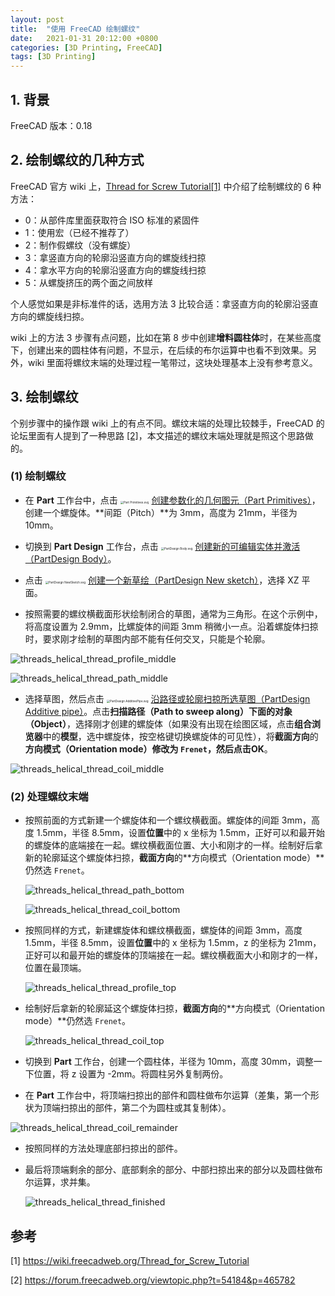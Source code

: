 ```yaml
---
layout: post
title:  "使用 FreeCAD 绘制螺纹"
date:   2021-01-31 20:12:00 +0800
categories: [3D Printing, FreeCAD]
tags: [3D Printing]
---
```


## 1. 背景

FreeCAD 版本：0.18

## 2. 绘制螺纹的几种方式

FreeCAD 官方 wiki 上，[Thread for Screw Tutorial[1]](https://wiki.freecadweb.org/Thread_for_Screw_Tutorial) 中介绍了绘制螺纹的 6 种方法：

- 0：从部件库里面获取符合 ISO 标准的紧固件
- 1：使用宏（已经不推荐了）
- 2：制作假螺纹（没有螺旋）
- 3：拿竖直方向的轮廓沿竖直方向的螺旋线扫掠
- 4：拿水平方向的轮廓沿竖直方向的螺旋线扫掠
- 5：从螺旋挤压的两个面之间放样

个人感觉如果是非标准件的话，选用方法 3 比较合适：拿竖直方向的轮廓沿竖直方向的螺旋线扫掠。

wiki 上的方法 3 步骤有点问题，比如在第 8 步中创建**增料圆柱体**时，在某些高度下，创建出来的圆柱体有问题，不显示，在后续的布尔运算中也看不到效果。另外，wiki 里面将螺纹末端的处理过程一笔带过，这块处理基本上没有参考意义。

## 3. 绘制螺纹

个别步骤中的操作跟 wiki 上的有点不同。螺纹末端的处理比较棘手，FreeCAD 的论坛里面有人提到了一种思路 [[2]](https://forum.freecadweb.org/viewtopic.php?t=54184&p=465782)，本文描述的螺纹末端处理就是照这个思路做的。

### (1) 绘制螺纹



- 在 **Part** 工作台中，点击 [<img src="https://wiki.freecadweb.org/images/4/4d/Part_Primitives.svg" alt="Part Primitives.svg" style="zoom:33%;" />](https://wiki.freecadweb.org/File:Part_Primitives.svg) [创建参数化的几何图元（Part Primitives）](https://wiki.freecadweb.org/Part_Primitives)，创建一个螺旋体。**间距（Pitch）**为 3mm，高度为 21mm，半径为 10mm。

- 切换到 **Part Design** 工作台，点击 [<img src="https://wiki.freecadweb.org/images/1/10/PartDesign_Body.svg" alt="PartDesign Body.svg" style="zoom: 33%;" />](https://wiki.freecadweb.org/File:PartDesign_Body.svg) [创建新的可编辑实体并激活（PartDesign Body）](https://wiki.freecadweb.org/PartDesign_Body)。

- 点击 [<img src="https://wiki.freecadweb.org/images/6/6c/PartDesign_NewSketch.svg" alt="PartDesign NewSketch.svg" style="zoom:33%;" />](https://wiki.freecadweb.org/File:PartDesign_NewSketch.svg) [创建一个新草绘（PartDesign New sketch）](https://wiki.freecadweb.org/PartDesign_NewSketch)，选择 XZ 平面。
- 按照需要的螺纹横截面形状绘制闭合的草图，通常为三角形。在这个示例中，将高度设置为 2.9mm，比螺旋体的间距 3mm 稍微小一点。沿着螺旋体扫掠时，要求刚才绘制的草图内部不能有任何交叉，只能是个轮廓。

![threads_helical_thread_profile_middle](/assets/img/2021-01-31-make_threaded_part_in_freecad.assets/threads_helical_thread_profile_middle.png)

![threads_helical_thread_path_middle](/assets/img/2021-01-31-make_threaded_part_in_freecad.assets/threads_helical_thread_path_middle.png)

- 选择草图，然后点击 [<img src="https://wiki.freecadweb.org/images/2/20/PartDesign_AdditivePipe.svg" alt="PartDesign AdditivePipe.svg" style="zoom:33%;" />](https://wiki.freecadweb.org/File:PartDesign_AdditivePipe.svg) [沿路径或轮廓扫掠所选草图（PartDesign Additive pipe）](https://wiki.freecadweb.org/PartDesign_AdditivePipe)。点击**扫描路径（Path to sweep along）**下面的**对象（Object）**，选择刚才创建的螺旋体（如果没有出现在绘图区域，点击**组合浏览器**中的**模型**，选中螺旋体，按空格键切换螺旋体的可见性），将**截面方向**的**方向模式（Orientation mode）**修改为 `Frenet`，然后点击**OK**。

![threads_helical_thread_coil_middle](/assets/img/2021-01-31-make_threaded_part_in_freecad.assets/threads_helical_thread_coil_middle.png)

### (2) 处理螺纹末端

- 按照前面的方式新建一个螺旋体和一个螺纹横截面。螺旋体的间距 3mm，高度 1.5mm，半径 8.5mm，设置**位置**中的 x 坐标为 1.5mm，正好可以和最开始的螺旋体的底端接在一起。螺纹横截面位置、大小和刚才的一样。绘制好后拿新的轮廓延这个螺旋体扫掠，**截面方向**的**方向模式（Orientation mode）**仍然选 `Frenet`。

  ![threads_helical_thread_path_bottom](/assets/img/2021-01-31-make_threaded_part_in_freecad.assets/threads_helical_thread_path_bottom.png)

  ![threads_helical_thread_coil_bottom](/assets/img/2021-01-31-make_threaded_part_in_freecad.assets/threads_helical_thread_coil_bottom.png)

- 按照同样的方式，新建螺旋体和螺纹横截面，螺旋体的间距 3mm，高度 1.5mm，半径 8.5mm，设置**位置**中的 x 坐标为 1.5mm，z 的坐标为 21mm，正好可以和最开始的螺旋体的顶端接在一起。螺纹横截面大小和刚才的一样，位置在最顶端。

  ![threads_helical_thread_profile_top](/assets/img/2021-01-31-make_threaded_part_in_freecad.assets/threads_helical_thread_profile_top.png)

- 绘制好后拿新的轮廓延这个螺旋体扫掠，**截面方向**的**方向模式（Orientation mode）**仍然选 `Frenet`。

  ![threads_helical_thread_coil_top](/assets/img/2021-01-31-make_threaded_part_in_freecad.assets/threads_helical_thread_coil_top.png)

- 切换到 **Part** 工作台，创建一个圆柱体，半径为 10mm，高度 30mm，调整一下位置，将 z 设置为 -2mm。将圆柱另外复制两份。

- 在 **Part** 工作台中，将顶端扫掠出的部件和圆柱做布尔运算（差集，第一个形状为顶端扫掠出的部件，第二个为圆柱或其复制体）。

![threads_helical_thread_coil_remainder](/assets/img/2021-01-31-make_threaded_part_in_freecad.assets/threads_helical_thread_coil_remainder.png)

- 按照同样的方法处理底部扫掠出的部件。

- 最后将顶端剩余的部分、底部剩余的部分、中部扫掠出来的部分以及圆柱做布尔运算，求并集。

  ![threads_helical_thread_finished](/assets/img/2021-01-31-make_threaded_part_in_freecad.assets/threads_helical_thread_finished.png)



## 参考

[1] https://wiki.freecadweb.org/Thread_for_Screw_Tutorial

[2] https://forum.freecadweb.org/viewtopic.php?t=54184&p=465782